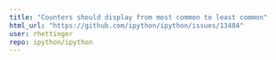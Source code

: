 ```yaml
---
title: "Counters should display from most common to least common"
html_url: "https://github.com/ipython/ipython/issues/13484"
user: rhettinger
repo: ipython/ipython
---
```


